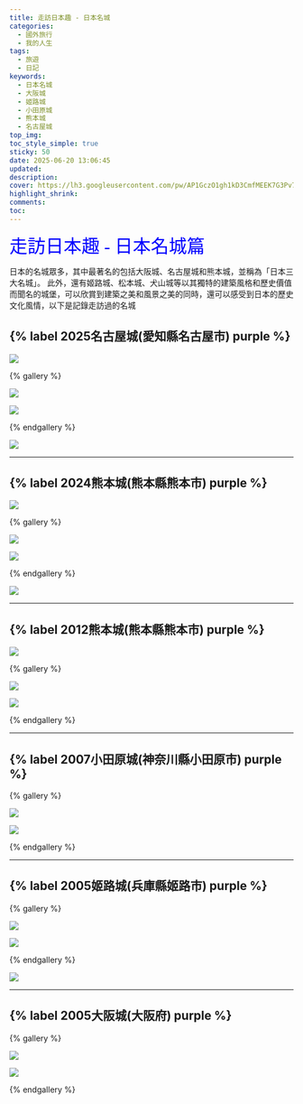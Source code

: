 ```yaml
---
title: 走訪日本趣 - 日本名城
categories:
  - 國外旅行
  - 我的人生
tags:
  - 旅遊
  - 日記
keywords:
  - 日本名城
  - 大阪城
  - 姬路城
  - 小田原城
  - 熊本城
  - 名古屋城
top_img:
toc_style_simple: true
sticky: 50
date: 2025-06-20 13:06:45
updated:
description:
cover: https://lh3.googleusercontent.com/pw/AP1GczO1gh1kD3CmfMEEK7G3Pv7LoPW01r07okemXqLVL-uINQNVjcvqtLIIeY9G-c39OuSrxYP6-qwEtmPXmIKPEJJiLX35B2H4N_qIy82Xsm6XmB3FMv07r52BrBq4-Oa_LXdRJLIhuRs0N3B-Mh7WYrnD=w1827-h578
highlight_shrink:
comments:
toc:
---
```


<font face="標楷體" color="blue" size="6px">走訪日本趣 - 日本名城篇</font>

日本的名城眾多，其中最著名的包括大阪城、名古屋城和熊本城，並稱為「日本三大名城」。 此外，還有姬路城、松本城、犬山城等以其獨特的建築風格和歷史價值而聞名的城堡，可以欣賞到建築之美和風景之美的同時，還可以感受到日本的歷史文化風情，以下是記錄走訪過的名城

## {% label 2025名古屋城(愛知縣名古屋市) purple %}

![](https://lh3.googleusercontent.com/pw/AP1GczNCAJLON9ZuOH8IA_54VxLqbIhzT1oiMTyx5SgSwZW-hPXqn0CDpqvrX9vmNY714wScTyhkzL3kTsBM8pJQF4AYYKLz3cpVCCB9St7-IC4xWWD93VbOnvHEH_b9ABee3tK46buM5Mr3qNs84ZKS3tPF=w1920-h1080)

{% gallery %}

![](https://lh3.googleusercontent.com/pw/AP1GczPn4XfQLjxVykXMWxtw3PIH1ZZ4muUYvdRwMdgpko9najqDYX3u7gVdK4MdpRk6AzAg4-vBAv5bQmiMMuXx9NstBt7j3hLYNGQK6cNv0Nji3aw_ewkAGWqnskpF72_aLyymafUzrUyjZeqrr0A89YEH=w1920-h1080)

![](https://lh3.googleusercontent.com/pw/AP1GczME41EfQVmfyJLK4lMJky2Z6sPXXykjCYd4YFfALJhZks2uDTTIGebdVwXSLh496NXg9psAFc6WiwWhTmOM5HTgfQfeYO0P4VvQBUbPIWiAqhm4McoQd0972puk42TrESCFGrenYi7xIQSsDc32Wxh4=w1920-h1080)

{% endgallery %}

![](https://lh3.googleusercontent.com/pw/AP1GczOXWsrtcqJOsW3fqxmt0KdHMlQhU6JrVdE_ZrM6e-ix4WLU5xCDo_K7yxApOhajdFmyRrvTcEEeErc8QceZVch7rpHsYSk78bvGyPTg0u1e5craCFzN0O5RvAbQAY1h1-4rqMgaLsbrfeMforlg-2wC=w1920-h1080)

---

## {% label 2024熊本城(熊本縣熊本市) purple %}

![](https://lh3.googleusercontent.com/pw/AP1GczOyh9dD4pbqCuLE8c0b_dTDPSidCmX78NI925AOtMypYBbsGeUzSP5642T5gdKRHKv2uOrecqP5AuVZ2Z30rA3cpvKf9Jqm-IhFGvdLdk9TCCmwYEow7_5emSU2DRxe_vG0RFvVZlnYVfLFxpII9B8y=w1920-h1080)

{% gallery %}

![](https://lh3.googleusercontent.com/pw/AP1GczOjMweX8z1pWUtwyfkb3WaV94rmdRm26ae7WRs9pCVxEgaFQ-UF70IXWbDg6TMkFWYnbQXaaTQ85o_86VAx_nUGrlxWpPkEx_duhoJ4KCmPXQmtRFEwrtOaGZ2_PjtlIy6Kg12X4B2vuzgF57uKSUFn=w1920-h1080)

![](https://lh3.googleusercontent.com/pw/AP1GczPFutldtEul6rvAlhSalX-_C0hAKjTMZMCXWMSHPnrWYRq0klMmsGM8gyb0AQSnjmu3EqH20ZH9-8nx0xfg7l61AejnTu2_z4aOxLzW204DO1t5F2_8cBv2DXIudu1cLxr8hbYsNfkx145IROzqysVr=w1920-h1080)

{% endgallery %}

![](https://lh3.googleusercontent.com/pw/AP1GczNUmYSNaNVdpbI44ODUJ-h5L2ULAXWLVSiDbR4sGrAthpmwnAgYefp0w6QNV8xKyXVxJJBChZ_kaKpSDVJJ_iQ6KZ7tb3mJjQylB63OaYS__AyAIA4bDXiaxMjTnWRtsM68fKSzC7v6zNjjZEq1GuEp=w1920-h1080)

---

## {% label 2012熊本城(熊本縣熊本市) purple %}

![](https://lh3.googleusercontent.com/pw/AP1GczO4iLjI8QF6E-pl1oO3CMub1VZGdQo9Rfcdg_wgNMBMAFlrolYWJEYvUW8IklzaDSgZiBrs2NztDlo3-g6SIB93KpskyCIYkJIBVeUZHtLiV671tMOzeEWXAuL5SLiuKoykN1-6JT4wkrhkbJjzUp6q=w1980-h1024)

{% gallery %}

![](https://lh3.googleusercontent.com/pw/AP1GczPihXT3-E9p88QtxcX7-XFVhNXTI91GiS_sl6ZqE1mzd5YQUWhSNw0HW6A2uIDJVSK5BQtrji06IyLlQeynu9vFxMhNh7iL0-6JYxcXRRg2pUw3TieBxch-PaZiwHSTN6xIj8Wkcdeg7mQTTEqwPbwY=w681-h1026)

![](https://lh3.googleusercontent.com/pw/AP1GczOgCATiF3bU0qD_QJCNvnI-lozzoM6KdRrDEvwCBQ5oRApt-WMH_ZuqCRjf-s5nusrxLdB31QSSstAqNCDs3fFnTneAaQ-e0hsej8QgCt44BjkmnzryJyaNFtJfsTakF2SZAoFL9pBM7JL8Z0-QFl3q=w681-h1026)

{% endgallery %}

---

## {% label 2007小田原城(神奈川縣小田原市) purple %}

{% gallery %}

![](https://lh3.googleusercontent.com/pw/AP1GczOvbHfD_L0CBmJoF05SOltoiH9gj-bpyun9Yuamhh28aqESW2rl-UnZnQuFan3Xr9vRO7bmTGMzYjY-YG_2Fv7bS59rtp10loHTEXNivHO7MSpiNTE=w1920-h1080)

![](https://lh3.googleusercontent.com/pw/AP1GczNxKWqBXjpgYmToqH7uhL8ajKx9B1r9MEibwcYtFSsSnO2D6gpOIF5nlbn7QM9Dm4QP8dh05ogydnyBn2w6WgUGSw8Yz2to52Tyd-u1PvZ0aM6r2GI=w1920-h1080)

{% endgallery %}

---

## {% label 2005姬路城(兵庫縣姬路市) purple %}

{% gallery %}

![](https://lh3.googleusercontent.com/pw/AP1GczPJIBT-4JeYQs03u2C_AEDjjgCuA9GEKSGRMw0_1LimwZEyZCbEh0jmzUzGfOQVd3Lsw80n3AHOLPVUqL3MrSLoTDV_6nPrsTgp5JMY0-yjgDjE30Y=w1920)

![](https://lh3.googleusercontent.com/pw/AP1GczOlA_Vrz5_0QWXsEtYCQWuc1CCQ0QExw1oUvJ3rk7wjcRfCwCQ5QDuteHTpYDZUuzW91Z-uyiUKLli0N7AASpA6r2u0QptbvJe1_LoqSkTVV-sNxzo=w1920-h1080)

{% endgallery %}

![](https://lh3.googleusercontent.com/pw/AP1GczMcyJzV0dNWDLsht8dBxwIBu9MQ50AlAdn34MBMTyBfd3AKzHLwq00X55U6LUB4YkROMhQaRb2_DoRGPWuDO0fZPXL5OQwQmwm28SCGnTx7JvHbCAxiwDsdvowz6qmL0-7pi3P10HpAj4lzIFosR45G=w1920-h1080)

---

## {% label 2005大阪城(大阪府) purple %}

{% gallery %}

![](https://lh3.googleusercontent.com/pw/AP1GczNNMiKHvHEA9PZ77le3QwVGxhEZPHBDuGCDcY-0vTK5r2IaoEcFvueu8JhGYANsC48izZbDgzOWXOhAnLPnKWTH6zePbsrNS7ITQPmRLEInBLhIkbiUoSyhrJ973v74ebnByHsE5TdMvu15hH9gceZf=w1920-h1080)

![](https://lh3.googleusercontent.com/pw/AP1GczOiMXYUw2LU76G1_qFldH7F_d7qbB0aCNMwmHVaP3UJaEoUuT-72vqLzxU2nGyRP1E0l6O0YcJ36bhqbKIim_BFNUXdwwHAYP-nYpITgpg4Fblelx7jjy1iO3lNU2EMtk70oD4Y4jogTYhJWH2V2GYt=w1920-h1080)

{% endgallery %}

<!-- ![](https://lh3.googleusercontent.com/pw/AP1GczOZJMMid8-9BwkSIXBf0IUpjachsx1C62yzLazu3XJteiIGUFCcNq6HLzocV7rjfQbeoa-JfQ09N5pI4aQyMzaCjjH2HXKQ9Un6mgpkIwcCLyyNs_w=w1920-h1080) -->

<!-- ![](https://lh3.googleusercontent.com/pw/AP1GczOPpKAskQrWWDJljzBlcQga2of5i0yt2HhCLBWYv3XsFHnu-zgu0u5W3FCbAEiCeAXOrsDWgsWckawCddCwX4YHTjlTzq9GUtbySSys-7JAQfvK9cw=w1920-h1080) -->
